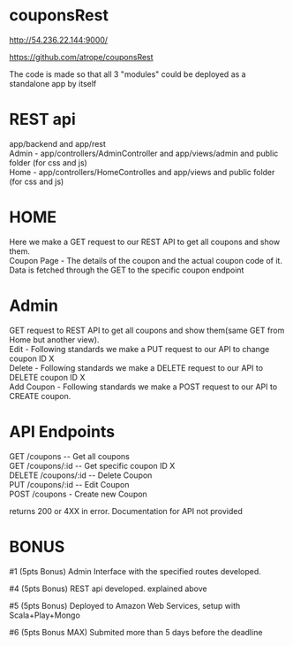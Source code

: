 # couponsRest
http://54.236.22.144:9000/  


https://github.com/atrope/couponsRest

The code is made so that all 3 "modules" could be deployed as a standalone app by itself

# REST api
app/backend and app/rest  
Admin - app/controllers/AdminController and app/views/admin and public folder (for css and js)  
Home  - app/controllers/HomeControlles and app/views and public folder (for css and js)  


# HOME
Here we make a GET request to our REST API to get all coupons and show them.  
Coupon Page - The details of the coupon and the actual coupon code of it. Data is fetched through the GET to the specific coupon endpoint


# Admin
GET request to REST API to get all coupons and show them(same GET from Home but another view).  
Edit - Following standards we make a PUT request to our API to change coupon ID X  
Delete - Following standards we make a DELETE request to our API to DELETE coupon ID X  
Add Coupon - Following standards we make a POST request to our API to CREATE coupon.  


# API Endpoints
GET     /coupons -- Get all coupons  
GET     /coupons/:id -- Get specific coupon ID X  
DELETE  /coupons/:id -- Delete Coupon  
PUT     /coupons/:id -- Edit Coupon  
POST    /coupons - Create new Coupon  

returns 200 or 4XX in error. Documentation for API not provided  



# BONUS

#1 (5pts Bonus)
Admin Interface with the specified routes developed.

#4 (5pts Bonus)
REST api developed. explained above

#5 (5pts Bonus)
Deployed to Amazon Web Services, setup with Scala+Play+Mongo

#6 (5pts Bonus MAX)
Submited more than 5 days before the deadline
